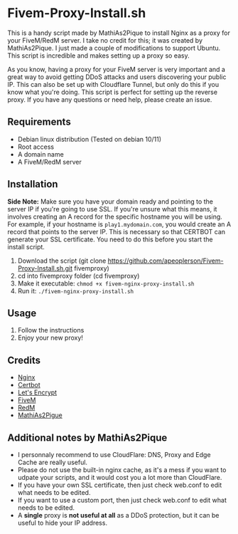 # Fivem-Proxy-Install.sh
This is a handy script made by MathiAs2Pique to install Nginx as a proxy for your FiveM/RedM server. I take no credit for this; it was created by MathiAs2Pique. I just made a couple of modifications to support Ubuntu. This script is incredible and makes setting up a proxy so easy. 

As you know, having a proxy for your FiveM server is very important and a great way to avoid getting DDoS attacks and users discovering your public IP. This can also be set up with Cloudflare Tunnel, but only do this if you know what you're doing. This script is perfect for setting up the reverse proxy. If you have any questions or need help, please create an issue.

## Requirements
- Debian linux distribution (Tested on debian 10/11)
- Root access
- A domain name
- A FiveM/RedM server

## Installation

**Side Note:** Make sure you have your domain ready and pointing to the server IP if you're going to use SSL. If you're unsure what this means, it involves creating an A record for the specific hostname you will be using. For example, if your hostname is `play1.mydomain.com`, you would create an A record that points to the server IP. This is necessary so that CERTBOT can generate your SSL certificate. You need to do this before you start the install script.

1. Download the script (git clone https://github.com/apeoplerson/Fivem-Proxy-Install.sh.git fivemproxy)
2. cd into fivemproxy folder (cd fivemproxy)
3. Make it executable: `chmod +x fivem-nginx-proxy-install.sh`
4. Run it: `./fivem-nginx-proxy-install.sh`

## Usage
1. Follow the instructions
2. Enjoy your new proxy!

## Credits
- [Nginx](https://nginx.org/)
- [Certbot](https://certbot.eff.org/)
- [Let's Encrypt](https://letsencrypt.org/)
- [FiveM](https://fivem.net/)
- [RedM](https://redm.gg/)
- [MathiAs2Pigue](https://github.com/MathiAs2Pique)

## Additional notes by MathiAs2Pique
- I personnaly recommend to use CloudFlare: DNS, Proxy and Edge Cache are really useful. 
- Please do not use the built-in nginx cache, as it's a mess if you want to udpate your scripts, and it would cost you a lot more than CloudFlare.
- If you have your own SSL certificate, then just check web.conf to edit what needs to be edited.
- If you want to use a custom port, then just check web.conf to edit what needs to be edited.
- A **single** proxy is **not useful at all** as a DDoS protection, but it can be useful to hide your IP address.
